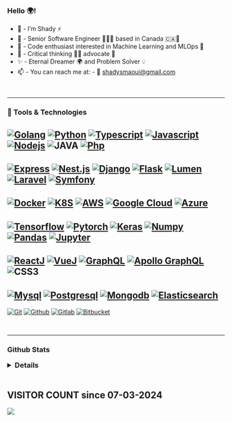 <h3> Hello 🌍! </h3>

- 👋 - I’m Shady ⚡️
- 🍁 - Senior Software Engineer 👨🏻‍💻  based in Canada 🇨🇦🍁
- 👾 - Code enthusiast interested in Machine Learning and MLOps 🤖
- 🤔 - Critical thinking 🌱💭 advocate 📢
- ✨ - Eternal Dreamer 🌍  and Problem Solver 💡
- 📫 - You can reach me at: - 📧  shadysmaoui@gmail.com

<br>
<hr>

### 🔧 Tools & Technologies

[![Golang](https://img.shields.io/badge/Golang%20-%23007ACC?&style=flat&logo=go&logoColor=white)](https://go.dev/)
[![Python](https://img.shields.io/badge/Python%20-%2314354C?&style=flat&logo=python&logoColor=%23F7DF1A)](https://www.python.org/)
[![Typescript](https://img.shields.io/badge/Typescript%20-%23007ACC?&style=flat&logo=typescript&logoColor=white)](https://www.typescriptlang.org/)
[![Javascript](https://img.shields.io/badge/Javascript%20-%23323330?&style=flat&logo=javascript&logoColor=%23F7DF1E)](https://www.javascript.com/)
[![Nodejs](https://img.shields.io/badge/Node.js-green?&style=flat&logo=node.js&logoColor=white)](https://nodejs.org/)
![JAVA](https://img.shields.io/static/v1?message=JAVA&style=flat&logo=oracle&labelColor=5c5c5c&color=1182c3&logoColor=white&label=%20&style=plastic)
[![Php](https://img.shields.io/badge/PHP%20-%23007BCA?&style=flat&logo=php&logoColor=white)](https://www.php.net/)
---
[![Express](https://img.shields.io/badge/express-green?&style=flat&logo=express&logoColor=white)](https://expressjs.com/)
[![Nest.js](https://img.shields.io/badge/nestjs-ff69b4?&style=flat&logo=nestjs&logoColor=white)](https://nestjs.com/)
[![Django](https://img.shields.io/badge/django%20-%23092E20?&style=flat&logo=django&logoColor=white)](https://www.djangoproject.com/)
[![Flask](https://img.shields.io/badge/flask%20-%2314354C?&style=flat&logo=flask&logoColor=white)](https://flask.palletsprojects.com/)
[![Lumen](https://img.shields.io/badge/lumen-yellow?&style=flat&logo=lumen&logoColor=white)](https://lumen.laravel.com/)
[![Laravel](https://img.shields.io/badge/laravel-35495E?&style=flat&logo=laravel&ogoColor=white)](https://www.laravel.com/)
[![Symfony](https://img.shields.io/badge/symfony-black?&style=flat&logo=symfony&logoColor=white)](https://symfony.com/)
---
[![Docker](https://img.shields.io/badge/docker%20-%230db7ed?&style=flat&logo=docker&logoColor=white)](https://www.docker.com/)
[![K8S](https://img.shields.io/badge/Kubernetes%20-blue?&style=flat&logo=kubernetes&logoColor=white)](https://kubernetes.io/)
[![AWS](https://img.shields.io/badge/AWS%20-%23FF9900?&style=flat&logo=amazon-aws&logoColor=white)](https://aws.amazon.com/)
[![Google Cloud](https://img.shields.io/badge/Google%20Cloud-bluelight?&style=flat&logo=google-cloud&logoColor=white)](https://cloud.google.com/)
[![Azure](https://img.shields.io/badge/Azure-blue?&style=flat&logo=microsoft-azure&logoColor=white)](https://azure.microsoft.com/)
---
[![Tensorflow](https://img.shields.io/badge/tensorflow%20-orange?&style=flat&logo=tensorflow&logoColor=white)](https://www.tensorflow.org/)
[![Pytorch](https://img.shields.io/badge/pytorch-blueviolet?&style=flat&logo=pytorch&logoColor=white)](https://pytorch.org/)
[![Keras](https://img.shields.io/badge/keras-red?&style=flat&logo=keras&logoColor=white)](https://keras.io/)
[![Numpy](https://img.shields.io/badge/numpy-white?&style=flat&logo=numpy&logoColor=darkblue)](https://numpy.org/)
[![Pandas](https://img.shields.io/badge/pandas-lightgrey?&style=flat&logo=pandas&logoColor=pink)](https://pandas.pydata.org/)
[![Jupyter](https://img.shields.io/badge/Jupyter-white?&style=flat&logo=jupyter&logoColor=orange)](https://jupyter.org/)
---
[![ReactJ](https://img.shields.io/badge/ReactJs%20-%2320232a?&style=flat&logo=react&logoColor=%2361DAFB)](https://reactjs.org/)
[![VueJ](https://img.shields.io/badge/VueJs-35495E?&style=flat&logo=vue.js&logoColor=%4FC08D)](https://vuejs.org/)
[![GraphQL](https://img.shields.io/badge/Graphql-E10098?&style=flat&logo=graphql&logoColor=white)](https://graphql.org/)
[![Apollo GraphQL](https://img.shields.io/badge/Apollo%20Graphql-6610f2?&style=flat&logo=apollo%20graphql&logoColor=white)](https://www.apollographql.com/)
![CSS3](https://img.shields.io/static/v1?message=CSS3&style=flat&logo=css3&labelColor=5c5c5c&color=1182c3&logoColor=white&label=%20&style=plastic)
---
[![Mysql](https://img.shields.io/badge/Mysql-grey?&style=flat&logo=mysql&logoColor=white)](https://www.mysql.com/)
[![Postgresql](https://img.shields.io/badge/Postgresql-lightgrey?&style=flat&logo=postgresql&logoColor=blue)](https://www.postgresql.org/)
[![Mongodb](https://img.shields.io/badge/Mongodb-yellowgreen?&style=flat&logo=mongodb&logoColor=white)](https://www.mongodb.com/)
[![Elasticsearch](https://img.shields.io/badge/Elasticsearch-lightblue?&style=flat&logo=elasticsearch&logoColor=white)](https://www.elastic.co/)
---
[![Git](https://img.shields.io/badge/git%20-%23F05033?&style=flat&logo=git&logoColor=white)](https://git-scm.com/)
[![Github](https://img.shields.io/badge/github-grey?&style=flat&logo=github&logoColor=white)](https://github.com)
[![Gitlab](https://img.shields.io/badge/gitlab-blueviolet?&style=flat&logo=gitlab&logoColor=orange)](https://about.gitlab.com/)
[![Bitbucket](https://img.shields.io/badge/bitbucket-blue?&style=flat&logo=bitbucket&logoColor=white)](https://bitbucket.org/)



<br>
<hr>

### Github Stats  
<details>
  <summary style="font-size: 1.17em;">
    <strong>Details</strong>
  </summary>
  <img style="width:40%;" src="https://github-readme-stats-sigma-five.vercel.app/api?username=shsma&show_icons=true&theme=vue&count_private=true"/>
  <img style="width:50%;" src="https://github-readme-stats-sigma-five.vercel.app/api/top-langs/?username=shsma&theme=vue&langs_count=10&hide=html,php,blade,dockerfile&layout=compact&exclude_repo=delvelabs,shopyshop-workspace,ml-bg-seldon,ml-seldon,ml-cortex,shopyshop-django,dockerize-flask,python-courses"/>
</details>

<br>

## **VISITOR COUNT since 07-03-2024**

<img src="https://profile-counter.glitch.me/shsma/count.svg">
<!---
[![Shady Smaoui is a Digital Consultant & Software Engineer.](https://www.thegearpage.net/board/index.php?media/batsignal.60474/full)](https://shadysmaoui.ca)
--->
<!---
shsma/shsma is a ✨ special ✨ repository because its `README.md` (this file) appears on your GitHub profile.
You can click the Preview link to take a look at your changes.
--->
